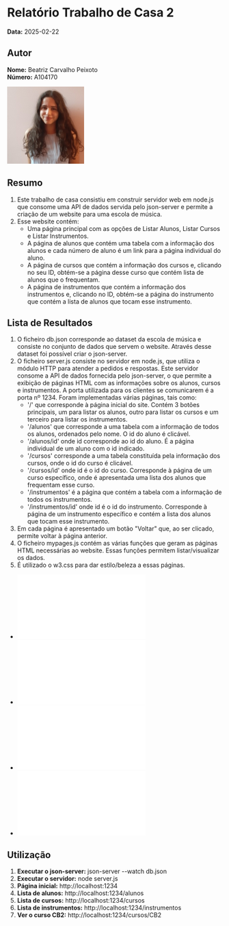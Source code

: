 # Relatório Trabalho de Casa 2

**Data:** 2025-02-22

## Autor

**Nome:** Beatriz Carvalho Peixoto  
**Número:** A104170  

![Fotografia de identificação](../foto_identificacao.png)

## Resumo
1. Este trabalho de casa consistiu em construir servidor web em node.js que consome uma API de dados servida pelo json-server e permite a criação de um website para uma escola de música.
2. Esse website contém:
    - Uma página principal com as opções de Listar Alunos, Listar Cursos e Listar Instrumentos.
    - A página de alunos que contém uma tabela com a informação dos alunos e cada número de aluno é um link para a página individual do aluno.
    - A página de cursos que contém a informação dos cursos e, clicando no seu ID, obtém-se a página desse curso que contém lista de alunos que o frequentam.
    - A página de instrumentos que contém a informação dos instrumentos e, clicando no ID, obtém-se a página do instrumento que contém a lista de alunos que tocam esse instrumento.


## Lista de Resultados
1. O ficheiro db.json corresponde ao dataset da escola de música e consiste no conjunto de dados que servem o website. Através desse dataset foi possível criar o json-server.
2. O ficheiro server.js consiste no servidor em node.js, que utiliza o módulo HTTP para atender a pedidos e respostas. Este servidor consome a API de dados fornecida pelo json-server, o que permite a exibição de páginas HTML com as informações sobre os alunos, cursos e instrumentos. A porta utilizada para os clientes se comunicarem é a porta nº 1234. Foram implementadas várias páginas, tais como:
    - '/' que corresponde à página inicial do site. Contém 3 botões principais, um para listar os alunos, outro para listar os cursos e um terceiro para listar os instrumentos.
    - '/alunos' que corresponde a uma tabela com a informação de todos os alunos, ordenados pelo nome. O id do aluno é clicável.
    - '/alunos/id' onde id corresponde ao id do aluno. É a página individual de um aluno com o id indicado.
    - '/cursos' corresponde a uma tabela constituída pela informação dos cursos, onde o id do curso é clicável.
    - '/cursos/id' onde id é o id do curso. Corresponde à página de um curso específico, onde é apresentada uma lista dos alunos que frequentam esse curso.
    - '/instrumentos' é a página que contém a tabela com a informação de todos os instrumentos.
    - '/instrumentos/id' onde id é o id do instrumento. Corresponde à página de um instrumento específico e contém a lista dos alunos que tocam esse instrumento.
3. Em cada página é apresentado um botão "Voltar" que, ao ser clicado, permite voltar à página anterior.
4. O ficheiro mypages.js contém as várias funções que geram as páginas HTML necessárias ao website. Essas funções permitem listar/visualizar os dados.
5. É utilizado o w3.css para dar estilo/beleza a essas páginas.
- ![db.json](db.json)
- ![server.js](server.js)
- ![mypages.js](mypages.js)
- ![w3.css](w3.css)

## Utilização
1. **Executar o json-server:** json-server --watch db.json
2. **Executar o servidor:** node server.js
3. **Página inicial:** http://localhost:1234
4. **Lista de alunos:** http://localhost:1234/alunos
5. **Lista de cursos:** http://localhost:1234/cursos
6. **Lista de instrumentos:** http://localhost:1234/instrumentos
7. **Ver o curso CB2:** http://localhost:1234/cursos/CB2
